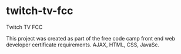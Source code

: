 # twitch-tv-fcc
Twitch TV FCC

This project was created as part of the free code camp front end web developer certificate requirements. AJAX, HTML, CSS, JavaSc.
